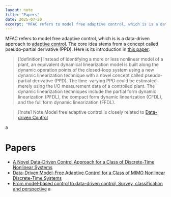 ```yaml
---
layout: note
title: "Papers"
date: 2025-07-20
excerpt: "MFAC refers to model free adaptive control, which is is a data-driven approach to [[Adaptive Control|adaptive control]]. The core idea stems from a concept called pseudo-partial derivative (PPD). Here is its introduction in [[A Novel Data-Driven Control Approach for a Class of Discrete-Time Nonlinear Systems|this paper]]:"
---
```


MFAC refers to model free adaptive control, which is is a data-driven approach to [adaptive control](adaptive-control). The core idea stems from a concept called pseudo-partial derivative (PPD). Here is its introduction in [this paper](a-novel-data-driven-control-approach-for-a-class-of-discrete-time-nonlinear-systems):
>[!definition] Instead of identifying a more or less nonlinear model of a plant, an equivalent dynamical linearization model is built along the dynamic operation points of the closed-loop system using a new dynamic linearization technique with a novel concept called pseudo-partial derivative (PPD). The time-varying PPD could be estimated merely using the I/O measurement data of a controlled plant. The dynamic linearization techniques include the partial form dynamic linearization (PFDL), the compact form dynamic linearization (CFDL), and the full form dynamic linearization (FFDL).

>[!note] Note
>Model free adaptive control is closely related to [Data-driven Control](data-driven-control)

a



# Papers
- [A Novel Data-Driven Control Approach for a Class of Discrete-Time Nonlinear Systems](a-novel-data-driven-control-approach-for-a-class-of-discrete-time-nonlinear-systems)
- [Data-Driven Model-Free Adaptive Control for a  Class of MIMO Nonlinear Discrete-Time Systems](data-driven-model-free-adaptive-control-for-a--class-of-mimo-nonlinear-discrete-time-systems)
- [From model-based control to data-driven control, Survey, classification and perspective](from-model-based-control-to-data-driven-control-survey-classification-and-perspective)
a